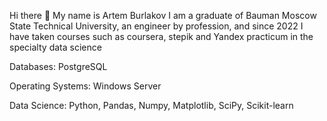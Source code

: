 Hi there 👋
My name is Artem Burlakov
I am a graduate of Bauman Moscow State Technical University, an engineer by profession, and since 2022 I have taken courses such as coursera, stepik and Yandex practicum in the specialty data science 

Databases:
PostgreSQL

Operating Systems:
Windows Server

Data Science:
Python, Pandas, Numpy, Matplotlib, SciPy, Scikit-learn
